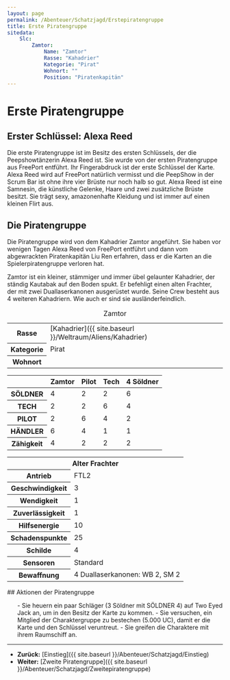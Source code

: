 ```yaml
---
layout: page
permalink: /Abenteuer/Schatzjagd/Erstepiratengruppe
title: Erste Piratengruppe
sitedata:
    Slc:
        Zamtor:
            Name: "Zamtor"
            Rasse: "Kahadrier"
            Kategorie: "Pirat"
            Wohnort: ""
            Position: "Piratenkapitän"
---
```



# Erste Piratengruppe


## Erster Schlüssel: Alexa Reed

Die erste Piratengruppe ist im Besitz des ersten Schlüssels, der die Peepshowtänzerin Alexa Reed ist. Sie wurde von der ersten Piratengruppe aus FreePort entführt. Ihr Fingerabdruck ist der erste Schlüssel der Karte. Alexa Reed wird auf FreePort natürlich vermisst und die PeepShow in der Scrum Bar ist ohne ihre vier Brüste nur noch halb so gut. Alexa Reed ist eine Samnesin, die künstliche Gelenke, Haare und zwei zusätzliche Brüste besitzt. Sie trägt sexy, amazonenhafte Kleidung und ist immer auf einen kleinen Flirt aus.

## Die Piratengruppe

Die Piratengruppe wird von dem Kahadrier Zamtor angeführt. Sie haben vor wenigen Tagen Alexa Reed von FreePort entführt und dann vom abgewrackten Piratenkapitän Liu Ren erfahren, dass er die Karten an die Spielerpiratengruppe verloren hat.

Zamtor ist ein kleiner, stämmiger und immer übel gelaunter Kahadrier, der ständig Kautabak auf den Boden spukt. Er befehligt einen alten Frachter, der mit zwei Duallaserkanonen ausgerüstet wurde. Seine Crew besteht aus 4 weiteren Kahadriern. Wie auch er sind sie ausländerfeindlich.

<table data-type="slc">
<caption>Zamtor</caption>
<tbody>
<tr><th>Rasse</th><td>[Kahadrier]({{ site.baseurl }}/Weltraum/Aliens/Kahadrier)</td></tr>
<tr><th>Kategorie</th><td>Pirat</td></tr>
<tr><th>Wohnort</th><td> </td></tr>
</tbody>
</table>
<table>
<thead>
<tr><th> </th><th>Zamtor</th><th>Pilot</th><th>Tech</th><th>4 Söldner</th></tr>
</thead>
<tbody>
<tr><th>SÖLDNER</th><td>4</td><td>2</td><td>2</td><td>6</td></tr>
<tr><th>TECH</th><td>2</td><td>2</td><td>6</td><td>4</td></tr>
<tr><th>PILOT</th><td>2</td><td>6</td><td>4</td><td>2</td></tr>
<tr><th>HÄNDLER</th><td>6</td><td>4</td><td>1</td><td>1</td></tr>
<tr><th>Zähigkeit</th><td>4</td><td>2</td><td>2</td><td>2</td></tr>
</tbody>
</table>
<table>
<tbody>
<tr><th colspan="2">Alter Frachter</th></tr>
<tr><th>Antrieb</th><td>FTL2</td></tr>
<tr><th>Geschwindigkeit</th><td>3</td></tr>
<tr><th>Wendigkeit</th><td>1</td></tr>
<tr><th>Zuverlässigkeit</th><td>1</td></tr>
<tr><th>Hilfsenergie</th><td>10</td></tr>
<tr><th>Schadenspunkte</th><td>25</td></tr>
<tr><th>Schilde</th><td>4</td></tr>
<tr><th>Sensoren</th><td>Standard</td></tr>
<tr><th>Bewaffnung</th><td>4 Duallaserkanonen: WB 2, SM 2</td></tr>
</tbody>
</table>
## Aktionen der Piratengruppe

<ol>
- Sie heuern ein paar Schläger (3 Söldner mit SÖLDNER 4) auf Two Eyed Jack an, um in den Besitz der Karte zu kommen.
- Sie versuchen, ein Mitglied der Charaktergruppe zu bestechen (5.000 UC), damit er die Karte und den Schlüssel veruntreut.
- Sie greifen die Charaktere mit ihrem Raumschiff an.
</ol>


***

- **Zurück:** [Einstieg]({{ site.baseurl }}/Abenteuer/Schatzjagd/Einstieg)
- **Weiter:** [Zweite Piratengruppe]({{ site.baseurl }}/Abenteuer/Schatzjagd/Zweitepiratengruppe)


<aside> </aside>

